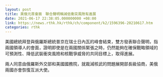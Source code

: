 ```yaml
---
layout: post
title: 美俄元首會面　聯合聲明稱減低衝突風險有進展
date: 2021-06-17 22:38:05.000000000 +08:00
link: https://news.rthk.hk/rthk/ch/component/k2/1596396-20210617.htm
categories: rthk
---
```


美國總統拜登與俄羅斯總統普京在瑞士日內瓦的峰會結束，雙方發表聯合聲明，指兩國領導人的會面，證明即使是在兩國關係緊張之時，仍然能夠在確保戰略領域的可預測性、降低武裝衝突風險和核戰爭威脅的共同目標上，取得進展。

兩人同意由俄羅斯外交部和美國國務院，就裁減核武的問題展開部長級協商，美俄兩國亦會恢復互派大使。
